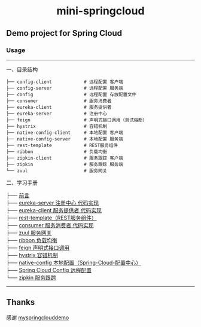 <h1 align="center">mini-springcloud</h1>

## Demo project for Spring Cloud ##

### Usage
---
一、目录结构
```
├── config-client            # 远程配置 客户端
├── config-server            # 远程配置 服务端
├── config                   # 远程配置 存放配置文件
├── consumer                 # 服务消费者
├── eureka-client            # 服务提供者
├── eureka-server            # 注册中心
├── feign                    # 声明式接口调用（测试熔断）
├── hystrix                  # 容错机制
├── native-config-client     # 本地配置 客户端
├── native-config-server     # 本地配置 服务端
├── rest-template            # REST服务组件
├── ribbon                   # 负载均衡
├── zipkin-client            # 服务跟踪 客户端
├── zipkin                   # 服务跟踪 服务端
└── zuul                     # 服务网关
```
二、学习手册 <br>

├── [前言](https://cmini777.gitee.io/2019/08/17/Spring-Cloud%E4%BB%8E%E5%85%A5%E9%97%A8%E5%88%B0%E5%AE%9E%E6%88%98/#单服务架构存在的问题) <br>
├── [eureka-server 注册中心 代码实现](https://cmini777.gitee.io/2019/08/17/Spring-Cloud%E4%BB%8E%E5%85%A5%E9%97%A8%E5%88%B0%E5%AE%9E%E6%88%98/#Eureka-Server代码实现（注册中心）) <br>
├── [eureka-client 服务提供者 代码实现](https://cmini777.gitee.io/2019/08/17/Spring-Cloud%E4%BB%8E%E5%85%A5%E9%97%A8%E5%88%B0%E5%AE%9E%E6%88%98/#Eureka-Client-代码实现) <br>
├── [rest-template（REST服务组件）](https://cmini777.gitee.io/2019/08/17/Spring-Cloud%E4%BB%8E%E5%85%A5%E9%97%A8%E5%88%B0%E5%AE%9E%E6%88%98/#RestTemplate-的使用) <br>
├── [consumer 服务消费者 代码实现](https://cmini777.gitee.io/2019/08/17/Spring-Cloud%E4%BB%8E%E5%85%A5%E9%97%A8%E5%88%B0%E5%AE%9E%E6%88%98/#服务消费者-consumer) <br>
├── [zuul 服务网关](https://cmini777.gitee.io/2019/08/17/Spring-Cloud%E4%BB%8E%E5%85%A5%E9%97%A8%E5%88%B0%E5%AE%9E%E6%88%98/#服务网关) <br>
├── [ribbon 负载均衡](https://cmini777.gitee.io/2019/08/17/Spring-Cloud%E4%BB%8E%E5%85%A5%E9%97%A8%E5%88%B0%E5%AE%9E%E6%88%98/#Ribbon-负载均衡) <br>
├── [feign 声明式接口调用](https://cmini777.gitee.io/2019/08/17/Spring-Cloud%E4%BB%8E%E5%85%A5%E9%97%A8%E5%88%B0%E5%AE%9E%E6%88%98/#Feign) <br>
├── [hystrix 容错机制](https://cmini777.gitee.io/2019/08/17/Spring-Cloud%E4%BB%8E%E5%85%A5%E9%97%A8%E5%88%B0%E5%AE%9E%E6%88%98/#Hystrix-容错机制) <br>
├── [native-config 本地配置（Spring-Cloud-配置中心）](https://cmini777.gitee.io/2019/08/17/Spring-Cloud%E4%BB%8E%E5%85%A5%E9%97%A8%E5%88%B0%E5%AE%9E%E6%88%98/#Spring-Cloud-配置中心) <br>
├── [Spring Cloud Config 远程配置](https://cmini777.gitee.io/2019/08/17/Spring-Cloud%E4%BB%8E%E5%85%A5%E9%97%A8%E5%88%B0%E5%AE%9E%E6%88%98/#Spring-Cloud-Config-远程配置) <br>
└── [zipkin 服务跟踪](https://cmini777.gitee.io/2019/08/17/Spring-Cloud%E4%BB%8E%E5%85%A5%E9%97%A8%E5%88%B0%E5%AE%9E%E6%88%98/#服务跟踪) <br>

-----

## Thanks

感谢   [myspringclouddemo](https://github.com/southwind9801/myspringclouddemo) 

